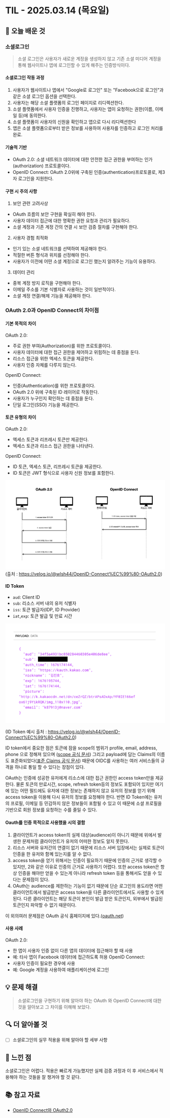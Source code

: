 # TIL - 2025.03.14 (목요일)

## 📝 오늘 배운 것

### 소셜로그인
> 소셜 로그인은 사용자가 새로운 계정을 생성하지 않고 기존 소셜 미디어 계정을 통해 웹사이트나 앱에 로그인할 수 있게 해주는 인증방식이다.

#### 소셜로그인 작동 과정
1. 사용자가 웹사이트나 앱에서 "Google로 로그인" 또는 "Facebook으로 로그인"과 같은 소셜 로그인 옵션을 선택한다.
2. 사용자는 해당 소셜 플랫폼의 로그인 페이지로 리디렉션한다.
3. 소셜 플랫폼에서 사용자 인증을 진행하고, 사용자는 앱이 요청하는 권한(이름, 이메일 등)에 동의한다.
4. 소셜 플랫폼이 사용자의 신원을 확인하고 앱으로 다시 리디렉션한다
5. 앱은 소셜 플랫폼으로부터 받은 정보를 사용하여 사용자를 인증하고 로그인 처리를 완료.

#### 기술적 기반
- OAuth 2.0: 소셜 네트워크 데이터에 대한 안전한 접근 권한을 부여하는 인가(authorization) 프로토콜이다.
- OpenID Connect: OAuth 2.0위에 구축된 인증(authentication)프로토콜로, 제3자 로그인을 지원한다.

#### 구현 시 주의 사항
1. 보안 관련 고려사상
- OAuth 흐름의 보안 구현을 확실히 해야 한다.
- 사용자 데이터 접근에 대한 명확한 권한 요청과 관리가 필요하다.
- 소셜 계정과 기존 계정 간의 연결 시 보안 검증 절차를 구현해야 한다.

2. 사용자 경험 최적화
- 인기 있는 소셜 네트워크를 선택하여 제공해야 한다.
- 적절한 버튼 형식과 위치를 선정해야 한다.
- 사용자가 이전에 어떤 소셜 계정으로 로그인 했는지 알려주는 기능이 유용하다.

3. 데이터 관리
- 중복 계정 방지 로직을 구현해야 한다.
- 이메일 주소를 기본 식별자로 사용하는 것이 일반적이다.
- 소셜 계정 연결/해제 기능을 제공해야 한다.

### OAuth 2.0과 OpenID Connect의 차이점

#### 기본 목적의 차이
OAuth 2.0:
- 주로 권한 부여(Authorization)를 위한 프로토콜이다.
- 사용자 데이터에 대한 접근 권한을 제어하고 위힘하는 데 중점을 둔다.
- 리소스 접근을 위한 엑세스 토큰을 제공한다.
- 사용자 인증 자체를 다루지 않는다.

OpenID Connect:
- 인증(Authentication)를 위한 프로토콜이다.
- OAuth 2.0 위에 구축된 ID 레이어로 작동한다.
- 사용자가 누구인지 확인하는 데 중점을 둔다.
- 단일 로그인(SSO) 기능을 제공한다.

#### 토큰 유형의 차이
OAuth 2.0:
- 엑세스 토큰과 리프레시 토큰만 제공한다.
- 엑세스 토큰과 리소스 접근 권한을 나타낸다.

OpenID Connect:
- ID 토큰, 엑세스 토큰, 리프레시 토큰을 제공한다.
- ID 토큰은 JWT 형식으로 사용자 신원 정보를 포함한다.

![alt text](image.png) (출처 : https://velog.io/@wlsh44/OpenID-Connect%EC%99%80-OAuth2.0) 

#### ID Token
- `aud`: Client ID
- `sub`: 리소스 서버 내의 유저 식별자
- `iss`: 토큰 발급자(IDP, ID Provider)
- `iat`,`exp`: 토큰 발급 및 만료 시간

![alt text](image-1.png)

(ID Token 예시 출처 : https://velog.io/@wlsh44/OpenID-Connect%EC%99%80-OAuth2.0) 

ID token에서 중요한 점은 토큰에 잠을 scope의 범위가 profile, email, address, phone 으로 정해져 있으며 ([scope 공식 문서](https://openid.net/specs/openid-connect-core-1_0.html#ScopeClaims)) 그리고 payload에 담는 Claims의 이름도 표준화되었다([표준 Claims 공식 문서](https://openid.net/specs/openid-connect-core-1_0.html#StandardClaims)) 때문에 OIDC를 사용하는 여러 서비스들의 규격을 하나로 통일 할 수 있다는 장점이 있다.

OAuth는 인증에 성공한 유저에게 리소스에 대한 접근 권한인 access token만을 제공한다. 물론 토큰의 만료시간, scope, refresh token등의 정보도 포함되어 있지만 여기에 있는 어떤 필드에도 유저에 대한 정보는 존재하지 않고 유저의 정보를 얻기 위해 access token을 이용해 다시 유저의 정보를 요청해야 한다. 반면 ID Token에는 유저의 프로필, 이메일 등 민감하지 않은 정보들이 포함될 수 있고 이 때문에 소셜 프로필을 기반으로 회원 정보를 요청하는 수를 줄일 수 있다.

#### Oauth를 인증 목적으로 사용했을 시의 결함
1. 클라이언트가 access token의 실제 대상(audience)이 아니기 때문에 위에서 발생한 문제처럼 클라이언트가 유저의 어떠한 정보도 알지 못한다.
2. 리소스 서버와 유저간의 연결이 없기 때문에 리소스 서버 입장에서는 실제로 토큰이 인증을 한 유저와 함꼐 있는지를 알 수 없다.
3. access token을 얻기 위해서는 인증이 필요하기 때문에 인증의 근거로 생각할 수 있지만, 2와 같은 이유로 인증의 근거로 사용하기 어렵다. 또한 access token은 항상 인증을 해야만 얻을 수 있는게 아니라 refresh token 등을 통해서도 얻을 수 있다는 문제점이 있다.
4. OAuth는 audience를 제한하는 기능이 없기 때문에 단순 로그인의 용도라면 어떤 클라이언트에서 발급받은 access token을 다른 클라이언트에서도 사용할 수 있게 된다. 다른 클라이언트는 해당 토큰이 본인이 발급 받은 토큰인지, 외부에서 발급된 토큰인지 파악할 수 없기 때문이다.

이 외의여러 문제점은 OAuth 공식 홈페이지에 있다.([oauth.net](https://oauth.net/articles/authentication/#:~:text=Common%20pitfalls%20for%20authentication%20using%20OAuth))

#### 사용 사례
OAuth 2.0:
- 한 앱이 사용자 인증 없이 다른 앱의 데이터에 접근해야 할 때 사용
- 예: 타사 앱이 Facebook 데이터에 접근하도록 허용
OpenID Connect:
- 사용자 인증이 필요한 경우에 사용
- 예: Google 계정을 사용하여 애플리케이션에 로그인

## 💡 문제 해결

> 소셜로그인을 구현하기 위해 알아야 하는 OAuth 와 OpenID Connect에 대한 것을 알아보고 그 차이를 이해해 보았다.

## 🔍 더 알아볼 것

- [ ] 소셜로그인의 실무 적용을 위해 알아야 할 세부 사항

## 🧐 느낀 점

소셜로그인은 어렵다. 적용은 빠르게 가능했지만 실제 검증 과정과 이 후 서비스에서 적용해야 하는 것들을 잘 챙겨야 할 것 같다.

## 📚 참고 자료

- [OpenID Connect와 OAuth2.0](https://velog.io/@wlsh44/OpenID-Connect%EC%99%80-OAuth2.0)